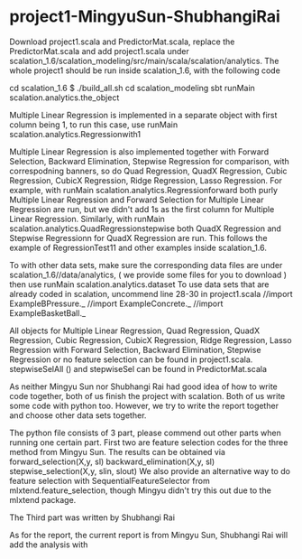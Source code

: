 # project1-MingyuSun-ShubhangiRai
Download project1.scala and PredictorMat.scala, replace the PredictorMat.scala and add project1.scala under scalation_1.6/scalation_modeling/src/main/scala/scalation/analytics.
The whole project1 should be run inside scalation_1.6, with the following code

cd scalation_1.6 
$ ./build_all.sh 
cd scalation_modeling 
sbt
runMain scalation.analytics.the_object

Multiple Linear Regression is implemented in a separate object with first column being 1, to run this case, use
runMain scalation.analytics.Regressionwith1

Multiple Linear Regression is also implemented together with Forward Selection, Backward Elimination, Stepwise Regression for comparison, with correspodning banners, so do Quad Regression, QuadX Regression, Cubic Regression, CubicX Regression, Ridge Regression, Lasso Regression.
For example, with 
runMain scalation.analytics.Regressionforward
both purly Multiple Linear Regression and Forward Selection for Multiple Linear Regression are run, but we didn't add 1s as the first column for Multiple Linear Regression. 
Similarly, with 
runMain scalation.analytics.QuadRegressionstepwise
both QuadX Regression and Stepwise Regressionn for QuadX Regression are run.
This follows the example of RegressionTest11 and other examples inside scalation_1.6.

To with other data sets, make sure the corresponding data files are under scalation_1.6//data/analytics, ( we provide some files for you to download ) then use
runMain scalation.analytics.dataset
To use data sets that are already coded in scalation, uncommend line 28-30 in project1.scala
//import ExampleBPressure._
//import ExampleConcrete._
//import ExampleBasketBall._

All objects for Multiple Linear Regression, Quad Regression, QuadX Regression, Cubic Regression, CubicX Regression, Ridge Regression, Lasso Regression with Forward Selection, Backward Elimination, Stepwise Regression or no feature selection can be found in project1.scala. stepwiseSelAll () and stepwiseSel can be found in PredictorMat.scala 

As neither Mingyu Sun nor Shubhangi Rai had good idea of how to write code together, both of us finish the project with scalation. Both of us write some code with python too. However, we try to write the report together and choose other data sets together.


The python file consists of 3 part, please commend out other parts when running one certain part. First two are feature selection codes for the three method from Mingyu Sun. The results can be obtained via 
forward_selection(X,y, sl)
backward_elimination(X,y, sl)
stepwise_selection(X,y, slin, slout)
We also provide an alternative way to do feature selection with SequentialFeatureSelector from mlxtend.feature_selection, though Mingyu didn't try this out due to the mlxtend package.

The Third part was written by Shubhangi Rai

As for the report, the current report is from Mingyu Sun, Shubhangi Rai will add the analysis with

